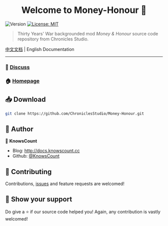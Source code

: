 <h1 align="center">Welcome to Money-Honour 👋</h1>
<p>
  <img alt="Version" src="https://img.shields.io/badge/version-v0.1.2-blue.svg?cacheSeconds=2592000" />
  <a href="https://github.com/ChroniclesStudio/money-and-honour/blob/master/LICENSE" target="_blank">
    <img alt="License: MIT" src="https://img.shields.io/badge/License-MIT-yellow.svg" />
  </a>
</p>

> Thirty Years' War backgrounded mod _Money & Honour_ source code repository from Chronicles Studio.

[中文文档](https://github.com/ChroniclesStudio/Money-Honour/blob/master/README.md) | English Documentation

---

### 💬 [Discuss](http://bbs.chronicles.cc/t/money-honour)

### 🏠 [Homepage](https://github.com/ChroniclesStudio/Money-Honour)

## 📥 Download

```sh
git clone https://github.com/ChroniclesStudio/Money-Honour.git
```

## 👥 Author

👤 **KnowsCount**

-   Blog: http://docs.knowscount.cc
-   Github: [@KnowsCount](https://github.com/KnowsCount)

## 🤝 Contributing

Contributions, [issues](https://github.com/ChroniclesStudio/Money-Honour/issues) and feature requests are welcomed!<br />

## 🎉 Show your support

Do give a ⭐️ if our source code helped you! Again, any contribution is vastly welcomed!
